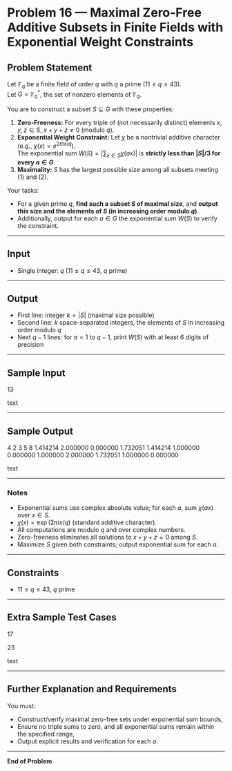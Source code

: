 # Problem 16 — Maximal Zero-Free Additive Subsets in Finite Fields with Exponential Weight Constraints

## Problem Statement

Let $\mathbb{F}_q$ be a finite field of order $q$ with $q$ a prime ($11 \leq q \leq 43$).  
Let $G = \mathbb{F}_q^*$, the set of nonzero elements of $\mathbb{F}_q$.

You are to construct a subset $S \subseteq G$ with these properties:

1. **Zero-Freeness:** For every triple of (not necessarily distinct) elements $x, y, z \in S$, $x + y + z \neq 0$ (modulo $q$).
2. **Exponential Weight Constraint:** Let $\chi$ be a nontrivial additive character (e.g., $\chi(x) = e^{2\pi i x / q}$).  
   The exponential sum $W(S) = \left|\sum_{x \in S} \chi(ax)\right|$ is **strictly less than $|S|/3$ for every $a \in G$**.
3. **Maximality:** $S$ has the largest possible size among all subsets meeting (1) and (2).

Your tasks:

- For a given prime $q$, **find such a subset $S$ of maximal size**, and **output this size and the elements of $S$ (in increasing order modulo $q$)**.
- Additionally, output for each $a \in G$ the exponential sum $W(S)$ to verify the constraint.

---

## Input

- Single integer: $q$ ($11 \leq q \leq 43$, $q$ prime)

---

## Output

- First line: integer $k = |S|$ (maximal size possible)
- Second line: $k$ space-separated integers, the elements of $S$ in increasing order modulo $q$
- Next $q-1$ lines: for $a = 1$ to $q-1$, print $W(S)$ with at least 6 digits of precision

---

## Sample Input

13

text

---

## Sample Output

4
2 3 5 8
1.414214
2.000000
0.000000
1.732051
1.414214
1.000000
0.000000
1.000000
2.000000
1.732051
1.000000
0.000000

text

---

### Notes

- Exponential sums use complex absolute value; for each $a$, sum $\chi(ax)$ over $x \in S$.
- $\chi(x) = \exp(2\pi i x / q)$ (standard additive character).
- All computations are modulo $q$ and over complex numbers.
- Zero-freeness eliminates all solutions to $x + y + z = 0$ among $S$.
- Maximize $S$ given both constraints; output exponential sum for each $a$.

---

## Constraints

- $11 \leq q \leq 43$, $q$ prime

---

## Extra Sample Test Cases

17

23

text

---

## Further Explanation and Requirements

You must:

- Construct/verify maximal zero-free sets under exponential sum bounds,
- Ensure no triple sums to zero, and all exponential sums remain within the specified range,
- Output explicit results and verification for each $a$.

---

**End of Problem**
